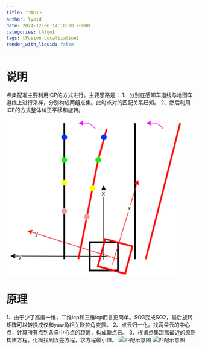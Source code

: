 ```yaml
---
title: 二维ICP
author: lyoid
date: 2024-12-06 14:10:00 +0800
categories: [Algo]
tags: [Fusion Localization]
render_with_liquid: false
---
```

# 说明
点集配准主要利用ICP的方式进行。主要思路是：
1、分别在感知车道线与地图车道线上进行采样，分别构成两组点集。此时点对的匹配关系已知。
2、然后利用ICP的方式整体纠正平移和旋转。

![匹配示意图](/assets/images/icp/image1.png)

# 原理
1、由于少了高度一维，二维icp和三维icp而言更简单。SO3变成SO2，最后旋转矩阵可以转换成仅和yaw角相关欧拉角变换。
2、点云归一化。找两朵云的中心点，计算所有点到各自中心点的距离，构成新点云。
3、根据点集距离最近的原则构建方程，化简找到误差方程，求方程最小值。
![匹配示意图](/assets/images/km/image2.png)
![匹配示意图](/assets/images/km/image3.png)
